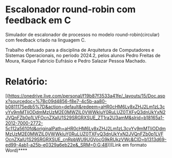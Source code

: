 # Escalonador round-robin com feedback em C

Simulador de escalonador de processos no modelo round-robin(circular) com feedback criado na linguagem C.

Trabalho efetuado para a disciplina de Arquitetura de Computadores e Sistemas Operacionais, no período 2024.2, pelos alunos Pedro Freitas de Moura, Kaique Fabricio Eufrásio e Pedro Salazar Pessoa Machado.

# Relatório:

[(https://onedrive.live.com/personal/f19b87f3533a41fe/_layouts/15/Doc.aspx?sourcedoc=%7Bc09d4856-f8e7-4c5b-aa80-b0811175edb5%7D&action=default&redeem=aHR0cHM6Ly8xZHJ2Lm1zL3cvYy9mMTliODdmMzUzM2E0MWZlL0VWWkluY0RuLUZ0TXFvQ3dnUkYxN2JVQnFZb0p1LVFOcnZXalU1S29SRGRXSUE_ZT1ra2U3amM&slrid=b18165a1-2012-7000-2772-5c112a5610fd&originalPath=aHR0cHM6Ly8xZHJ2Lm1zL3cvYy9mMTliODdmMzUzM2E0MWZlL0VWWkluY0RuLUZ0TXFvQ3dnUkYxN2JVQnFZb0p1LVFOcnZXalU1S29SRGRXSUE_cnRpbWU9UGVocG9kRUkzVWc&CID=b1313d69-ed99-4ab1-a25b-e0329a6eb22e&_SRM=0:G:48)](Link em formato Word)****
